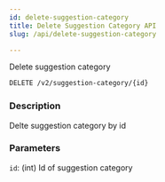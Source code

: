 ```yaml
---
id: delete-suggestion-category
title: Delete Suggestion Category API
slug: /api/delete-suggestion-category

---
```


Delete suggestion category

```bash
DELETE /v2/suggestion-category/{id}
```

### Description

Delte suggestion category by id

### Parameters

`id`: (int) Id of suggestion category

